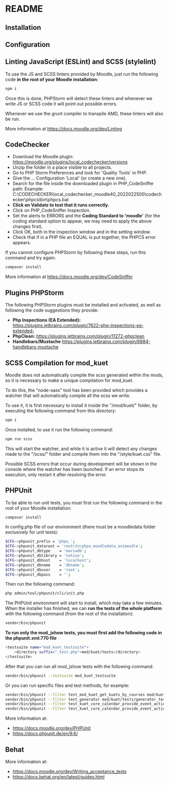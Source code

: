 # README #

## Installation

## Configuration

## Linting JavaScript (ESLint) and SCSS (stylelint)
To use the JS and SCSS linters provided by Moodle, just run the following code **in the root of your Moodle installation**:
```sh
npm i
```
Once this is done, PHPStorm will detect these linters and whenever we write JS or SCSS code it will point out possible errors.

Whenever we use the grunt compiler to transpile AMD, these linters will also be run.

More information at <https://docs.moodle.org/dev/Linting>

## CodeChecker

- Download the Moodle plugin:
    <https://moodle.org/plugins/local_codechecker/versions>
- Unzip the folder in a place visible to all projects.
- Go to PHP Storm Preferences and look for 'Quality Tools' in PHP.
- Give the ... Configuration 'Local' (or create a new one).
- Search for the file inside the downloaded plugin in PHP_CodeSniffer path: Example: C:\CODECHECKER\local_codechecker_moodle40_2022022500\codechecker\phpcs\bin\phpcs.bat
- **Click on Validate to test that it runs correctly.**
- Click on PHP_CodeSniffer Inspection.
- Set the alerts to ERRORS and the **Coding Standard to 'moodle'** (for the coding standard option to appear, we may need to apply the above changes first).
- Click OK, both in the inspection window and in the setting window.
- Check that if in a PHP file an EQUAL is put together, the PHPCS error appears.

If you cannot configure PHPStorm by following these steps, run this command and try again:
```sh
composer install
```

More information at <https://docs.moodle.org/dev/CodeSniffer>

## Plugins PHPStorm
The following PHPStorm plugins must be installed and activated, as well as following the code suggestions they provide:

- **Php Inspections (EA Extended):** <https://plugins.jetbrains.com/plugin/7622-php-inspections-ea-extended->
- **PhpClean:** <https://plugins.jetbrains.com/plugin/11272-phpclean>
- **Handlebars/Mustache** <https://plugins.jetbrains.com/plugin/6884-handlebars-mustache>

## SCSS Compilation for mod_kuet
Moodle does not automatically compile the scss generated within the mods, so it is necessary to make a unique compilation for mod_kuet.

To do this, the "node-sass" tool has been provided which provides a watcher that will automatically compile all the scss we write.

To use it, it is first necessary to install it inside the "/mod/kuet/" folder, by executing the following command from this directory:
```sh
npm i
```
Once installed, to use it run the following command:
```sh
npm run scss
```
This will start the watcher, and while it is active it will detect any changes made to the "/scss/" folder and compile them into the "/style/kuet.css" file.

Possible SCSS errors that occur during development will be shown in the console where the watcher has been launched.
If an error stops its execution, only restart it after resolving the error.

## PHPUnit
To be able to run unit tests, you must first run the following command in the root of your Moodle installation:
```sh
composer install
```
In config.php file of our environment (there must be a moodledata folder exclusively for unit tests):
```sh
$CFG->phpunit_prefix = 'phpu_';
$CFG->phpunit_dataroot = 'root\to\phpu_moodledata_unimoodle';
$CFG->phpunit_dbtype    = 'mariadb';
$CFG->phpunit_dblibrary = 'native';
$CFG->phpunit_dbhost    = 'localhost';
$CFG->phpunit_dbname    = 'dbname';
$CFG->phpunit_dbuser    = 'root';
$CFG->phpunit_dbpass    = '';
```
Then run the following command:
```sh
php admin/tool/phpunit/cli/init.php
```
The PHPUnit environment will start to install, which may take a few minutes.
When the installer has finished, we can **run the tests of the whole platform** with the following command (from the root of the installation):
```sh
vendor/bin/phpunit
```
**To run only the mod_jshow tests, you must first add the following code in the phpunit.xml:770 file**
```sh
<testsuite name="mod_kuet_testsuite">
    <directory suffix="_test.php">mod/kuet/tests</directory>
</testsuite>
```

After that you can run all mod_jshow tests with the following command:
```sh
vendor/bin/phpunit --testsuite mod_kuet_testsuite
```

Or you can run specific files and test methods, for example:
```sh
vendor/bin/phpunit --filter test_mod_kuet_get_kuets_by_courses mod/kuet/test/externallib_test.php
vendor/bin/phpunit --filter test_generator mod/kuet/tests/generator_test.php
vendor/bin/phpunit --filter test_kuet_core_calendar_provide_event_action mod/kuet/tests/lib_test.php
vendor/bin/phpunit --filter test_kuet_core_calendar_provide_event_action_as_non_user mod/kuet/tests/lib_test.php
```

More information at:

- <https://docs.moodle.org/dev/PHPUnit>
- <https://docs.phpunit.de/en/9.6/>

## Behat

More information at:

- <https://docs.moodle.org/dev/Writing_acceptance_tests>
- <https://docs.behat.org/en/latest/guides.html>
